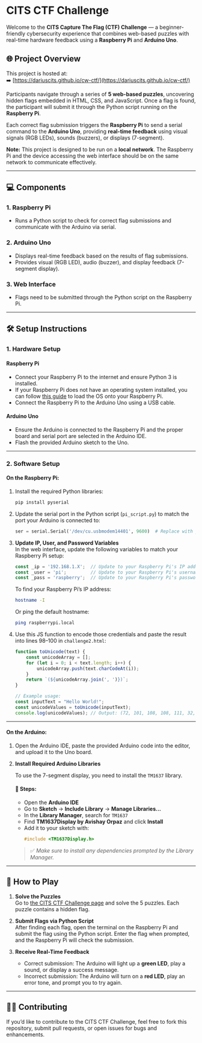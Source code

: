 # CITS CTF Challenge

Welcome to the **CITS Capture The Flag (CTF) Challenge** — a beginner-friendly cybersecurity experience that combines web-based puzzles with real-time hardware feedback using a **Raspberry Pi** and **Arduino Uno**.

## 🌐 Project Overview

This project is hosted at:  
➡️ [https://dariuscits.github.io/cw-ctf/](https://dariuscits.github.io/cw-ctf/)

Participants navigate through a series of **5 web-based puzzles**, uncovering hidden flags embedded in HTML, CSS, and JavaScript. Once a flag is found, the participant will submit it through the Python script running on the **Raspberry Pi**.

Each correct flag submission triggers the **Raspberry Pi** to send a serial command to the **Arduino Uno**, providing **real-time feedback** using visual signals (RGB LEDs), sounds (buzzers), or displays (7-segment).

**Note:** This project is designed to be run on a **local network**. The Raspberry Pi and the device accessing the web interface should be on the same network to communicate effectively.

---

## 💻 Components

### 1. Raspberry Pi

- Runs a Python script to check for correct flag submissions and communicate with the Arduino via serial.

### 2. Arduino Uno

- Displays real-time feedback based on the results of flag submissions.
- Provides visual (RGB LED), audio (buzzer), and display feedback (7-segment display).

### 3. Web Interface

- Flags need to be submitted through the Python script on the Raspberry Pi.

---

## 🛠️ Setup Instructions

### 1. **Hardware Setup**

#### Raspberry Pi

- Connect your Raspberry Pi to the internet and ensure Python 3 is installed.
- If your Raspberry Pi does not have an operating system installed, you can follow [this guide](https://www.raspberrypi.org/documentation/computers/getting-started.html) to load the OS onto your Raspberry Pi.
- Connect the Raspberry Pi to the Arduino Uno using a USB cable.

#### Arduino Uno

- Ensure the Arduino is connected to the Raspberry Pi and the proper board and serial port are selected in the Arduino IDE.
- Flash the provided Arduino sketch to the Uno.

---

### 2. **Software Setup**

#### On the Raspberry Pi:

1. Install the required Python libraries:
    ```bash
    pip install pyserial
    ```

2. Update the serial port in the Python script (`pi_script.py`) to match the port your Arduino is connected to:
    ```python
    ser = serial.Serial('/dev/cu.usbmodem14401', 9600)  # Replace with your Arduino's serial port
    ```

3. **Update IP, User, and Password Variables**  
   In the web interface, update the following variables to match your Raspberry Pi setup:
    ```javascript
    const _ip = '192.168.1.X';  // Update to your Raspberry Pi's IP address
    const _user = 'pi';         // Update to your Raspberry Pi's username
    const _pass = 'raspberry';  // Update to your Raspberry Pi's password
    ```

    To find your Raspberry Pi’s IP address:
    ```bash
    hostname -I
    ```
    Or ping the default hostname:
    ```bash
    ping raspberrypi.local
    ```

4. Use this JS function to encode those credentials and paste the result into lines 98–100 in `challenge2.html`:
    ```javascript
    function toUnicode(text) {
        const unicodeArray = [];
        for (let i = 0; i < text.length; i++) {
            unicodeArray.push(text.charCodeAt(i));
        }
        return `(${unicodeArray.join(', ')})`;
    }

    // Example usage:
    const inputText = "Hello World!";
    const unicodeValues = toUnicode(inputText);
    console.log(unicodeValues); // Output: (72, 101, 108, 108, 111, 32, 87, 111, 114, 108, 100, 33)
    ```

---

#### On the Arduino:

1. Open the Arduino IDE, paste the provided Arduino code into the editor, and upload it to the Uno board.

2. **Install Required Arduino Libraries**

    To use the 7-segment display, you need to install the `TM1637` library.

    #### 🔧 Steps:

    - Open the **Arduino IDE**
    - Go to **Sketch** → **Include Library** → **Manage Libraries...**
    - In the **Library Manager**, search for `TM1637`
    - Find **TM1637Display by Avishay Orpaz** and click **Install**
    - Add it to your sketch with:
      ```cpp
      #include <TM1637Display.h>
      ```

    > ✅ *Make sure to install any dependencies prompted by the Library Manager.*

---

## 📜 How to Play

1. **Solve the Puzzles**  
   Go to [the CITS CTF Challenge page](https://dmccoy1.github.io/codeworks-ctf/) and solve the 5 puzzles. Each puzzle contains a hidden flag.

2. **Submit Flags via Python Script**  
   After finding each flag, open the terminal on the Raspberry Pi and submit the flag using the Python script. Enter the flag when prompted, and the Raspberry Pi will check the submission.

3. **Receive Real-Time Feedback**

    - Correct submission: The Arduino will light up a **green LED**, play a sound, or display a success message.
    - Incorrect submission: The Arduino will turn on a **red LED**, play an error tone, and prompt you to try again.

---

## 🧑‍💻 Contributing

If you’d like to contribute to the CITS CTF Challenge, feel free to fork this repository, submit pull requests, or open issues for bugs and enhancements.
